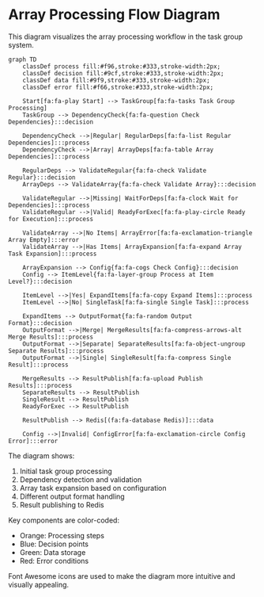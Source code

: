 # Array Processing Flow Diagram

This diagram visualizes the array processing workflow in the task group system.

```mermaid
graph TD
    classDef process fill:#f96,stroke:#333,stroke-width:2px;
    classDef decision fill:#9cf,stroke:#333,stroke-width:2px;
    classDef data fill:#9f9,stroke:#333,stroke-width:2px;
    classDef error fill:#f66,stroke:#333,stroke-width:2px;

    Start[fa:fa-play Start] --> TaskGroup[fa:fa-tasks Task Group Processing]
    TaskGroup --> DependencyCheck{fa:fa-question Check Dependencies}:::decision
    
    DependencyCheck -->|Regular| RegularDeps[fa:fa-list Regular Dependencies]:::process
    DependencyCheck -->|Array| ArrayDeps[fa:fa-table Array Dependencies]:::process
    
    RegularDeps --> ValidateRegular{fa:fa-check Validate Regular}:::decision
    ArrayDeps --> ValidateArray{fa:fa-check Validate Array}:::decision
    
    ValidateRegular -->|Missing| WaitForDeps[fa:fa-clock Wait for Dependencies]:::process
    ValidateRegular -->|Valid| ReadyForExec[fa:fa-play-circle Ready for Execution]:::process
    
    ValidateArray -->|No Items| ArrayError[fa:fa-exclamation-triangle Array Empty]:::error
    ValidateArray -->|Has Items| ArrayExpansion[fa:fa-expand Array Task Expansion]:::process
    
    ArrayExpansion --> Config{fa:fa-cogs Check Config}:::decision
    Config --> ItemLevel{fa:fa-layer-group Process at Item Level?}:::decision
    
    ItemLevel -->|Yes| ExpandItems[fa:fa-copy Expand Items]:::process
    ItemLevel -->|No| SingleTask[fa:fa-single Single Task]:::process
    
    ExpandItems --> OutputFormat{fa:fa-random Output Format}:::decision
    OutputFormat -->|Merge| MergeResults[fa:fa-compress-arrows-alt Merge Results]:::process
    OutputFormat -->|Separate| SeparateResults[fa:fa-object-ungroup Separate Results]:::process
    OutputFormat -->|Single| SingleResult[fa:fa-compress Single Result]:::process
    
    MergeResults --> ResultPublish[fa:fa-upload Publish Results]:::process
    SeparateResults --> ResultPublish
    SingleResult --> ResultPublish
    ReadyForExec --> ResultPublish
    
    ResultPublish --> Redis[(fa:fa-database Redis)]:::data
    
    Config -->|Invalid| ConfigError[fa:fa-exclamation-circle Config Error]:::error
```

The diagram shows:

1. Initial task group processing
2. Dependency detection and validation
3. Array task expansion based on configuration
4. Different output format handling
5. Result publishing to Redis

Key components are color-coded:
- Orange: Processing steps
- Blue: Decision points
- Green: Data storage
- Red: Error conditions

Font Awesome icons are used to make the diagram more intuitive and visually appealing.
